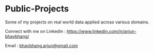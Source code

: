 # Public-Projects
Some of my projects on real world data applied across various domains. 

Connect with me on Linkedin : https://www.linkedin.com/in/arjun-bhaybhang/

Email : bhaybhang.arjun@gmail.com
